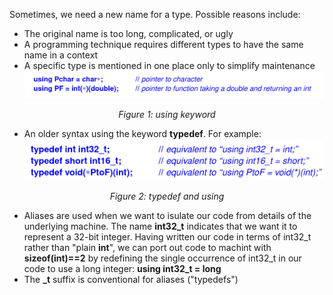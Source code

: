 Sometimes, we need a new name for a type. Possible reasons include:
- The original name is too long, complicated, or ugly
- A programming technique requires different types to have the same name in a context
- A specific type is mentioned in one place only to simplify maintenance
![using keyword](./images/TypeAliases.png)
<p align="center"><i>Figure 1: using keyword</p></i>

- An older syntax using the keyword **typedef**. For example:
![typedef and using](./images/typedef_using.png)
<p align="center"><i>Figure 2: typedef and using </p></i>

- Aliases are used when we want to isulate our code from details of the underlying machine. The name **int32_t** indicates that we want it to represent a 32-bit integer. Having written our code in terms of int32_t rather than "plain **int**", we can port out code to machint with **sizeof(int)==2** by redefining the single occurrence of int32_t in our code to use a long integer: **using int32_t = long**
- The **_t** suffix is conventional for aliases ("typedefs")